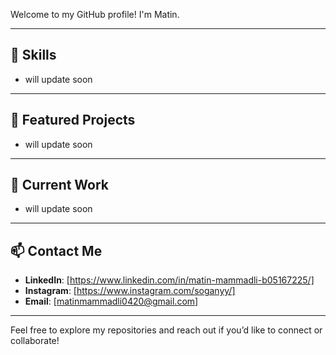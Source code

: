 Welcome to my GitHub profile! I'm Matin.

---

## 🚀 **Skills**

- will update soon

---

## 🌟 **Featured Projects**

- will update soon

---

## 🌱 **Current Work**

- will update soon

---

## 📫 **Contact Me**

- **LinkedIn**: [https://www.linkedin.com/in/matin-mammadli-b05167225/]
- **Instagram**: [https://www.instagram.com/soganyy/]
- **Email**: [matinmammadli0420@gmail.com]

---

Feel free to explore my repositories and reach out if you’d like to connect or collaborate!

